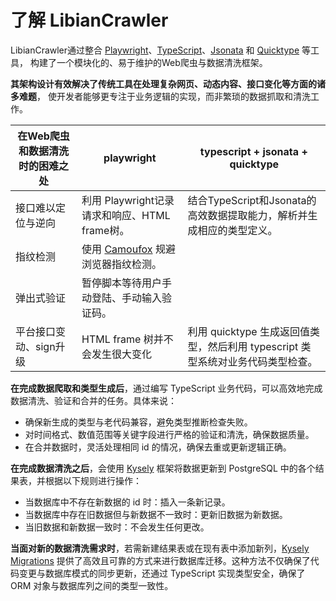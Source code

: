 # 了解 LibianCrawler

LibianCrawler通过整合 [Playwright](https://playwright.dev/)、[TypeScript](https://www.typescriptlang.org/)、[Jsonata](https://jsonata.org/)
和 [Quicktype](https://quicktype.io/) 等工具，
构建了一个模块化的、易于维护的Web爬虫与数据清洗框架。

**其架构设计有效解决了传统工具在处理复杂网页、动态内容、接口变化等方面的诸多难题**，
使开发者能够更专注于业务逻辑的实现，而非繁琐的数据抓取和清洗工作。

| 在Web爬虫和数据清洗时的困难之处 | playwright                                      | typescript + jsonata + quicktype                    | 
|-------------------|-------------------------------------------------|-----------------------------------------------------| 
| 接口难以定位与逆向         | 利用 Playwright记录请求和响应、HTML frame树。               | 结合TypeScript和Jsonata的高效数据提取能力，解析并生成相应的类型定义。         |                                   
| 指纹检测              | 使用 [Camoufox](https://camoufox.com/) 规避浏览器指纹检测。 |                                                     |                                 
| 弹出式验证             | 暂停脚本等待用户手动登陆、手动输入验证码。                           |                                                     |                                     
| 平台接口变动、sign升级     | HTML frame 树并不会发生很大变化                           | 利用 quicktype 生成返回值类型，然后利用 typescript 类型系统对业务代码类型检查。 |               

**在完成数据爬取和类型生成后**，通过编写 TypeScript 业务代码，可以高效地完成数据清洗、验证和合并的任务。具体来说：

* 确保新生成的类型与老代码兼容，避免类型推断检查失败。
* 对时间格式、数值范围等关键字段进行严格的验证和清洗，确保数据质量。
* 在合并数据时，灵活处理相同 id 的情况，确保去重或更新逻辑正确。

**在完成数据清洗之后**，会使用 [Kysely](https://kysely.dev/) 框架将数据更新到 PostgreSQL 中的各个结果表，并根据以下规则进行操作：

* 当数据库中不存在新数据的 id 时：插入一条新记录。
* 当数据库中存在旧数据但与新数据不一致时：更新旧数据为新数据。
* 当旧数据和新数据一致时：不会发生任何更改。

**当面对新的数据清洗需求时**，若需新建结果表或在现有表中添加新列，[Kysely Migrations](https://kysely.dev/docs/migrations)
提供了高效且可靠的方式来进行数据库迁移。这种方法不仅确保了代码变更与数据库模式的同步更新，还通过 TypeScript 实现类型安全，确保了
ORM 对象与数据库列之间的类型一致性。






